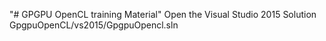 "# GPGPU OpenCL training Material" 
Open the Visual Studio 2015 Solution GpgpuOpenCL/vs2015/GpgpuOpencl.sln
